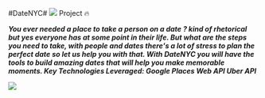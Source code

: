 #DateNYC# ![](https://ga-dash.s3.amazonaws.com/production/assets/logo-9f88ae6c9c3871690e33280fcf557f33.png) Project :fire:

***You ever needed a place to take a person on a date ? kind of rhetorical but yes everyone has at some point in their life. But what are the steps you need to take, with people and dates there's a lot of stress to plan the perfect date so let us help you with that. With DateNYC you will have the tools to build amazing dates that will help you make memorable moments.
Key Technologies Leveraged:
Google Places Web API
Uber API***

![](https://github.com/Rcureton/Project-4/blob/master/screenshots/home.png?raw=true)
